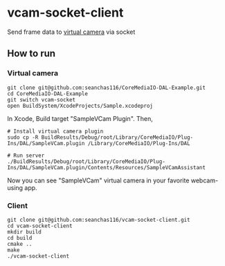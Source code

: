 # vcam-socket-client

Send frame data to [virtual camera](https://github.com/seanchas116/CoreMediaIO-DAL-Example/tree/vcam-socket) via socket

## How to run

### Virtual camera

```
git clone git@github.com:seanchas116/CoreMediaIO-DAL-Example.git
cd CoreMediaIO-DAL-Example
git switch vcam-socket
open BuildSystem/XcodeProjects/Sample.xcodeproj
```

In Xcode, Build target "SampleVCam Plugin".
Then,

```
# Install virtual camera plugin
sudo cp -R BuildResults/Debug/root/Library/CoreMediaIO/Plug-Ins/DAL/SampleVCam.plugin /Library/CoreMediaIO/Plug-Ins/DAL

# Run server
./BuildResults/Debug/root/Library/CoreMediaIO/Plug-Ins/DAL/SampleVCam.plugin/Contents/Resources/SampleVCamAssistant
```

Now you can see "SampleVCam" virtual camera in your favorite webcam-using app.

### Client

```
git clone git@github.com:seanchas116/vcam-socket-client.git
cd vcam-socket-client
mkdir build
cd build
cmake ..
make
./vcam-socket-client
```
